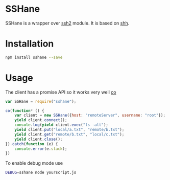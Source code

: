 # SSHane

SSHane is a wrapper over [ssh2](https://github.com/mscdex/ssh2) module. It is based on [shh](https://github.com/zeekay/shh).

# Installation

```bash
npm install sshane --save
```

# Usage

The client has a promise API so it works very well [co](https://github.com/tj/code)

```js
var SSHane = require("sshane");

co(function* () {
    var client = new SSHane({host: "remoteServer", username: "root"});
    yield client.connect();
    console.log(yield client.exec("ls -alt");
    yield client.put("local/a.txt", "remote/b.txt");
    yield client.get("remote/b.txt", "local/c.txt");
    yield client.close();
}).catch(function (e) {
    console.error(e.stack);
})
```

To enable debug mode use

```bash
DEBUG=sshane node yourscript.js
```